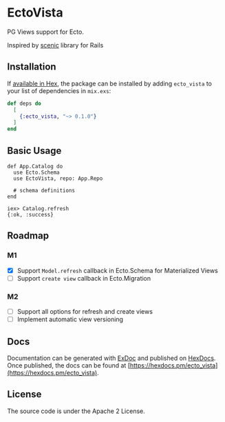 # EctoVista

PG Views support for Ecto.

Inspired by [scenic](https://github.com/scenic-views/scenic) library for Rails

## Installation

If [available in Hex](https://hex.pm/docs/publish), the package can be installed
by adding `ecto_vista` to your list of dependencies in `mix.exs`:

```elixir
def deps do
  [
    {:ecto_vista, "~> 0.1.0"}
  ]
end
```

## Basic Usage

```
def App.Catalog do
  use Ecto.Schema
  use EctoVista, repo: App.Repo

  # schema definitions
end

iex> Catalog.refresh
{:ok, :success}
```

## Roadmap

### M1

- [x] Support `Model.refresh` callback in Ecto.Schema for Materialized Views
- [ ] Support `create view` callback in Ecto.Migration

### M2

- [ ] Support all options for refresh and create views
- [ ] Implement automatic view versioning

## Docs

Documentation can be generated with [ExDoc](https://github.com/elixir-lang/ex_doc)
and published on [HexDocs](https://hexdocs.pm). Once published, the docs can
be found at [https://hexdocs.pm/ecto_vista](https://hexdocs.pm/ecto_vista).

## License

The source code is under the Apache 2 License.
